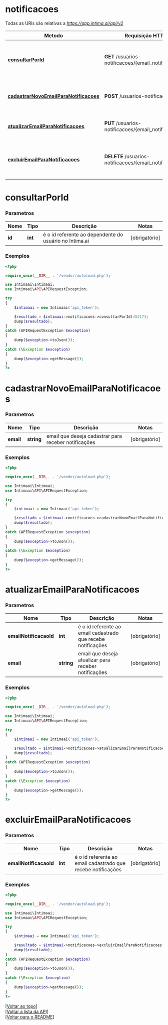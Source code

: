 # **notificacoes**

Todas as URIs são relativas a *https://app.intima.ai/api/v2*

Metodo | Requisição HTTP | Descrição
------------- | ------------- | -------------
[**consultarPorId**](notificacoesResources.md#consultarPorId) | **GET** /usuarios-notificacoes/{email_notificacao_id} | Visualiza um email cadastrado para receber notificações
[**cadastrarNovoEmailParaNotificacoes**](notificacoesResources.md#cadastrarNovoEmailParaNotificacoes) | **POST** /usuarios-notificacoes | Cadastra um novo email para receber notificações
[**atualizarEmailParaNotificacoes**](notificacoesResources.md#atualizarEmailParaNotificacoes) | **PUT** /usuarios-notificacoes/{email_notificacao_id} | Atualiza um email para receber notificações
[**excluirEmailParaNotificacoes**](notificacoesResources.md#excluirEmailParaNotificacoes) | **DELETE** /usuarios-notificacoes/{email_notificacao_id} | Exclui um email pelo id, que deixara de receber notificações

# **consultarPorId**

### Parametros

Nome | Tipo | Descrição | Notas
------------- | ------------- | ------------- | -------------
**id** | **int**| é o id referente ao dependente do usuário no Intima.ai | [obrigatório]

### Exemplos
```php
<?php

require_once(__DIR__ . '/vendor/autoload.php');

use Intimaai\Intimaai;
use Intimaai\API\APIRequestException;

try 
{
    $intimaai = new Intimaai('api_token');

    $resultado = $intimaai->notificacoes->consultarPorId(45217);
    dump($resultado);
}
catch (APIRequestException $exception)
{
    dump($exception->toJson());
}
catch (\Exception $exception)
{
    dump($exception->getMessage());
}
?>
```

# **cadastrarNovoEmailParaNotificacoes**

### Parametros

Nome | Tipo | Descrição | Notas
------------- | ------------- | ------------- | -------------
**email** | **string**| email que deseja cadastrar para receber notificações | [obrigatório]

### Exemplos
```php
<?php

require_once(__DIR__ . '/vendor/autoload.php');

use Intimaai\Intimaai;
use Intimaai\API\APIRequestException;

try 
{
    $intimaai = new Intimaai('api_token');

    $resultado = $intimaai->notificacoes->cadastrarNovoEmailParaNotificacoes('user@email.com');
    dump($resultado);
}
catch (APIRequestException $exception)
{
    dump($exception->toJson());
}
catch (\Exception $exception)
{
    dump($exception->getMessage());
}
?>
```

# **atualizarEmailParaNotificacoes**

### Parametros

Nome | Tipo | Descrição | Notas
------------- | ------------- | ------------- | -------------
**emailNotificacaoId** | **int**| é o id referente ao email cadastrado que recebe notificações | [obrigatório]
**email** | **string**| email que deseja atualizar para receber notificações | [obrigatório]

### Exemplos
```php
<?php

require_once(__DIR__ . '/vendor/autoload.php');

use Intimaai\Intimaai;
use Intimaai\API\APIRequestException;

try 
{
    $intimaai = new Intimaai('api_token');

    $resultado = $intimaai->notificacoes->atualizarEmailParaNotificacoes(3, 'user2@email.com');
    dump($resultado);
}
catch (APIRequestException $exception)
{
    dump($exception->toJson());
}
catch (\Exception $exception)
{
    dump($exception->getMessage());
}
?>
```

# **excluirEmailParaNotificacoes**

### Parametros

Nome | Tipo | Descrição | Notas
------------- | ------------- | ------------- | -------------
**emailNotificacaoId** | **int**| é o id referente ao email cadastrado que recebe notificações | [obrigatório]

### Exemplos
```php
<?php

require_once(__DIR__ . '/vendor/autoload.php');

use Intimaai\Intimaai;
use Intimaai\API\APIRequestException;

try 
{
    $intimaai = new Intimaai('api_token');

    $resultado = $intimaai->notificacoes->excluirEmailParaNotificacoes(3);
    dump($resultado);
}
catch (APIRequestException $exception)
{
    dump($exception->toJson());
}
catch (\Exception $exception)
{
    dump($exception->getMessage());
}
?>
```

[[Voltar ao topo]](#)        
[[Voltar a lista da API]](../../README.md#Documentação-para-os-Endpoints-da-API)    
[[Voltar para o README]](../../README.md#Intima.ai---SDK-PHP)

